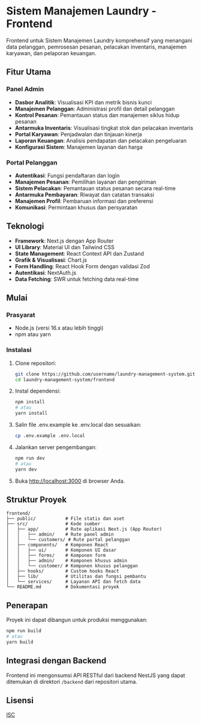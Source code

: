 # Sistem Manajemen Laundry - Frontend

Frontend untuk Sistem Manajemen Laundry komprehensif yang menangani data pelanggan, pemrosesan pesanan, pelacakan inventaris, manajemen karyawan, dan pelaporan keuangan.

## Fitur Utama

### Panel Admin

- **Dasbor Analitik**: Visualisasi KPI dan metrik bisnis kunci
- **Manajemen Pelanggan**: Administrasi profil dan detail pelanggan
- **Kontrol Pesanan**: Pemantauan status dan manajemen siklus hidup pesanan
- **Antarmuka Inventaris**: Visualisasi tingkat stok dan pelacakan inventaris
- **Portal Karyawan**: Penjadwalan dan tinjauan kinerja
- **Laporan Keuangan**: Analisis pendapatan dan pelacakan pengeluaran
- **Konfigurasi Sistem**: Manajemen layanan dan harga

### Portal Pelanggan

- **Autentikasi**: Fungsi pendaftaran dan login
- **Manajemen Pesanan**: Pemilihan layanan dan pengiriman
- **Sistem Pelacakan**: Pemantauan status pesanan secara real-time
- **Antarmuka Pembayaran**: Riwayat dan catatan transaksi
- **Manajemen Profil**: Pembaruan informasi dan preferensi
- **Komunikasi**: Permintaan khusus dan persyaratan

## Teknologi

- **Framework**: Next.js dengan App Router
- **UI Library**: Material UI dan Tailwind CSS
- **State Management**: React Context API dan Zustand
- **Grafik & Visualisasi**: Chart.js
- **Form Handling**: React Hook Form dengan validasi Zod
- **Autentikasi**: NextAuth.js
- **Data Fetching**: SWR untuk fetching data real-time

## Mulai

### Prasyarat

- Node.js (versi 16.x atau lebih tinggi)
- npm atau yarn

### Instalasi

1. Clone repositori:
   ```bash
   git clone https://github.com/username/laundry-management-system.git
   cd laundry-management-system/frontend
   ```

2. Instal dependensi:
   ```bash
   npm install
   # atau
   yarn install
   ```

3. Salin file .env.example ke .env.local dan sesuaikan:
   ```bash
   cp .env.example .env.local
   ```

4. Jalankan server pengembangan:
   ```bash
   npm run dev
   # atau
   yarn dev
   ```

5. Buka [http://localhost:3000](http://localhost:3000) di browser Anda.

## Struktur Proyek

```
frontend/
├── public/           # File statis dan aset
├── src/              # Kode sumber
│   ├── app/          # Rute aplikasi Next.js (App Router)
│   │   ├── admin/    # Rute panel admin
│   │   └── customers/ # Rute portal pelanggan
│   ├── components/   # Komponen React
│   │   ├── ui/       # Komponen UI dasar
│   │   ├── forms/    # Komponen form
│   │   ├── admin/    # Komponen khusus admin
│   │   └── customer/ # Komponen khusus pelanggan
│   ├── hooks/        # Custom hooks React
│   ├── lib/          # Utilitas dan fungsi pembantu
│   └── services/     # Layanan API dan fetch data
└── README.md         # Dokumentasi proyek
```

## Penerapan

Proyek ini dapat dibangun untuk produksi menggunakan:

```bash
npm run build
# atau
yarn build
```

## Integrasi dengan Backend

Frontend ini mengonsumsi API RESTful dari backend NestJS yang dapat ditemukan di direktori `/backend` dari repositori utama.

## Lisensi

[ISC](LICENSE)
